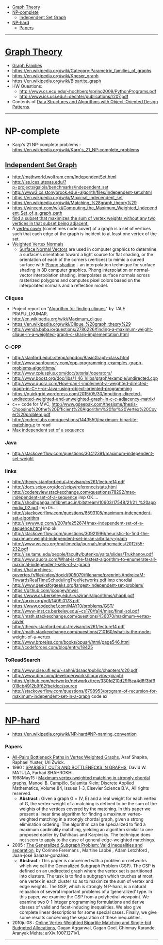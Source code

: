 + [Graph Theory](#graph-theory)
+ [NP-complete](#np-complete)
   + [Independent Set Graph](#independent-set-graph)
+ [NP-hard](#np-hard)
   + [Papers](#papers)
   
----

# [Graph Theory](https://en.wikipedia.org/wiki/Graph_theory)
+ [Graph Families](https://en.wikipedia.org/wiki/Category:Graph_families)
+ https://en.wikipedia.org/wiki/Category:Parametric_families_of_graphs
+ https://en.wikipedia.org/wiki/Kneser_graph
+ https://en.wikipedia.org/wiki/Bipartite_graph
+ HW Questions:
    + http://www.cs.ecu.edu/~hochberg/spring2009/PythonPrograms.pdf
    + http://www.ics.uci.edu/~dechter/publications/r207.pdf
+ Contents of [Data Structures and Algorithms with Object-Oriented Design Patterns](http://www.brpreiss.com/books/opus4/html/page9.html).

----

# NP-complete
+ Karp's 21 NP-complete problems : https://en.wikipedia.org/wiki/Karp's_21_NP-complete_problems

## [Independent Set Graph](https://en.wikipedia.org/wiki/Independent_set_%28graph_theory%29)
+ http://mathworld.wolfram.com/IndependentSet.html
+ http://iss.ices.utexas.edu/?p=projects/galois/benchmarks/independent_set
+ http://www3.cs.stonybrook.edu/~algorith/files/independent-set.shtml
+ https://en.wikipedia.org/wiki/Maximal_independent_set
+ https://en.wikipedia.org/wiki/Matching_%28graph_theory%29
+ https://wincent.com/wiki/Computing_the_Maximum_Weighted_Independent_Set_of_a_graph_path
+ [find a subset that maximizes the sum of vertex weights without any two vertices in that subset being adjacent.](https://www.google.co.in/search?client=ubuntu&channel=fs&q=+Find+a+subset+of+V+that+maximizes+the+sum+of+vertex+weights+without+any+two+vertices+in+that+subset+being+adjacent.&ie=utf-8&oe=utf-8&gfe_rd=cr&ei=pprtVc6HN7Hv8wfJsYWoCQ#q=Find+a+subset+of+V+that+maximizes+the+sum+of+vertex+weights+without+any+two+vertices+in+that+subset+being+adjacent.&channel=fs&start=30)
+ A [vertex cover](https://en.wikipedia.org/wiki/Vertex_cover) (sometimes node cover) of a graph is a set of vertices such that each edge of the graph is incident to at least one vertex of the set. 
+ [Weighted Vertex Normals](http://www.bytehazard.com/articles/vertnorm.html)
   + [Surface Normal Vectors](https://en.wikipedia.org/wiki/Normal_%28geometry%29) are used in computer graphics to determine a surface's orientation toward a light source for flat shading, or the orientation of each of the corners (vertices) to mimic a curved surface with [Phong shading](https://en.wikipedia.org/wiki/Phong_shading) - an interpolation technique for surface shading in 3D computer graphics. Phong interpolation or normal-vector interpolation shading, interpolates surface normals across rasterized polygons and computes pixel colors based on the interpolated normals and a reflection model.

### Cliques
+ Project report on "[Algorithm for finding cliques](http://www.imsc.res.in/~pptale/documents/report_ISI.pdf)" by TALE PRAFULLKUMAR.
+ http://en.wikipedia.org/wiki/Maximum_clique
+ https://en.wikipedia.org/wiki/Clique_%28graph_theory%29
+ http://wenda.baba.io/questions/2786226/finding-a-maximum-weight-clique-in-a-weighted-graph-c-sharp-implementation.html 

### C-CPP
+ http://stanford.edu/~stepp/cppdoc/BasicGraph-class.html
+ http://www.sanfoundry.com/cpp-programming-examples-graph-problems-algorithms/
+ http://www.cplusplus.com/doc/tutorial/operators/  
+ http://www.boost.org/doc/libs/1_46_1/libs/graph/example/undirected.cpp
+ http://www.quora.com/How-can-I-implement-a-weighted-directed-graph-in-C++-or-Java-using-object-oriented-programming
+ https://quickgrid.wordpress.com/2015/05/30/inputting-directed-undirected-weighted-and-unweighted-graph-in-c-c-adjacency-matrix/
+ c++ code for MVC, http://www.gdeepak.com/thesisme/thesis-Choosing%20the%20Efficient%20Algorithm%20for%20Vertex%20Cover%20problem.pdf  
+ http://coderclubs.com/questions/1443550/maximum-bipartite-matching-c  to read
+ [Max independent set of a sequence](https://www.google.co.in/url?sa=t&rct=j&q=&esrc=s&source=web&cd=1&cad=rja&uact=8&ved=0CB8QFjAAahUKEwihyZzA0uzHAhWKJI4KHdoXAt0&url=http%3A%2F%2Fcodereview.stackexchange.com%2Fquestions%2F78292%2Fmax-independent-set-of-a-sequence&usg=AFQjCNEP_dDRJtDKyhAt4o2dcWPiHzejtA&bvm=bv.102022582,d.c2E)

### Java
+ http://stackoverflow.com/questions/30412391/maximum-independent-set-weight

### links
+ http://theory.stanford.edu/~trevisan/cs261/lecture14.pdf
+ http://docs.scipy.org/doc/scipy/reference/stats.html
+ http://codereview.stackexchange.com/questions/78292/max-independent-set-of-a-sequence   imp OK....
+ http://shodhganga.inflibnet.ac.in/bitstream/10603/17548/21/21_%20appendix_02.pdf    imp 0k...
+ http://stackoverflow.com/questions/8593105/maximum-independent-set-algorithm
+ http://iswwwup.com/t/207afe252674/max-independent-set-of-a-sequence.html   imp ok
+ http://stackoverflow.com/questions/30921996/heuristic-to-find-the-maximum-weight-independent-set-in-an-arbritary-graph
+ http://www.wseas.org/multimedia/journals/mathematics/2012/55-232.pdf
+ http://ise.tamu.edu/people/faculty/butenko/yalta/slides/Trukhanov.pdf
+ http://www.quora.com/What-is-the-fastest-algorithm-to-enumerate-all-maximal-independent-sets-of-a-graph
+ https://hal.archives-ouvertes.fr/file/index/docid/905079/filename/preprint-AndreicaM-TowardsRealTimeSchedulingTreeNetworks.pdf   imp chordial
+ http://www.geeksforgeeks.org/largest-independent-set-problem/
+ https://github.com/jcoupey/mwis
+ https://www.cs.berkeley.edu/~vazirani/algorithms/chap6.pdf
+ http://arxiv.org/pdf/1409.0173.pdf
+ https://www.codechef.com/MAY10/problems/GST/
+ http://www-inst.cs.berkeley.edu/~cs170/fa14/misc/final-sol.pdf
+ http://math.stackexchange.com/questions/436070/maximum-vertex-cover
+ http://theory.stanford.edu/~trevisan/cs261/lecture14.pdf
+ http://math.stackexchange.com/questions/210160/what-is-the-node-weight-of-a-vertex
+ http://www.brpreiss.com/books/opus4/html/page546.html
+ http://codeforces.com/blog/entry/18425

### ToReadSearch
+ http://www.cise.ufl.edu/~sahni/dsaac/public/chapters/c20.pdf   
+ http://www.ibm.com/developerworks/library/os-giraph/   
+ https://github.com/networkx/networkx/tree/330fd210d29f5ca4d8f3bf9019cb4912b9f62fbe/doc/source  
+ http://stackoverflow.com/questions/6798953/program-of-recursion-for-maximum-independent-set-in-a-graph    code ex

----

# [NP-hard](https://en.wikipedia.org/wiki/NP-hard)
+ https://en.wikipedia.org/wiki/NP-hard#NP-naming_convention

### Papers
+ [All-Pairs Bottleneck Paths in Vertex Weighted Graphs](http://www.math.tau.ac.il/~asafico/bottle.pdf), Asaf Shapira, Raphael Yuster, Uri Zwick.
+ 1990 : [SPARSEST CUTS AND BOTTLENECKS IN GRAPHS](http://ac.els-cdn.com/0166218X9090133W/1-s2.0-0166218X9090133W-main.pdf?_tid=196f5ea0-4d71-11e5-8a1d-00000aab0f6c&acdnat=1440758565_1996876e0681c341b61aef7a39b1babb), David W. MATULA, Farhad SHAHROKHI.
+ 1998May15 : [Maximum vertex-weighted matching in strongly chordal graphs](http://ac.els-cdn.com/S0166218X97001364/1-s2.0-S0166218X97001364-main.pdf?_tid=8f64dcc6-4d7f-11e5-b2b0-00000aacb360&acdnat=1440764776_524bfd9783357f296c58ac41d8cdd59d), Manoel B. Campêlo, Sulamita Klein; Discrete Applied Mathematics, Volume 84, Issues 1–3, Elsevier Science B.V., All rights reserved.
    + __Abstract__ : Given a graph G = (V, E) and a real weight for each vertex of G, the vertex-weight of a matching is defined to be the sum of the weights of the vertices covered by the matching. In this paper we present a linear time algorithm for finding a maximum vertex-weighted matching in a strongly chordal graph, given a strong elimination ordering. The algorithm can be specialized to find a maximum cardinality matching, yielding an algorithm similar to one proposed earlier by Dahlhaus and Karpinsky. The technique does not seem to apply to the case of general edge-weighted matchings.
+ 2005 : [The Generalized Subgraph Problem: Valid inequalities and separation](http://citeseerx.ist.psu.edu/viewdoc/summary?doi=10.1.1.330.1703), by Corinne Feremans , Martine Labbé , Adam Letchford , Juan-josé Salazar-gonzález.
   + __Abstract__ : This paper is concerned with a problem on networks which we call the Generalized Subgraph Problem (GSP). The GSP is defined on an undirected graph where the vertex set is partitioned into clusters. The task is to find a subgraph which touches at most one vertex in each cluster so as to maximize the sum of vertex and edge weights. The GSP, which is strongly N P-hard, is a natural relaxation of several important problems of a ‘generalized’ type. In this paper, we examine the GSP from a polyhedral viewpoint. We examine two 0-1 integer programming formulations and derive classes of valid and facet-inducing inequalities. We also give complete linear descriptions for some special cases. Finally, we give some results concerning the separation of these inequalities.
+ 2010jul08 : [Online Vertex-Weighted Bipartite Matching and Single-bid Budgeted Allocations](http://www.gagangoel.com/papers/online_vertex_weighted_soda2011.pdf), Gagan Aggarwal, Gagan Goel, Chinmay Karande, Aranyak Mehta; arXiv:1007.1271v1.

----


